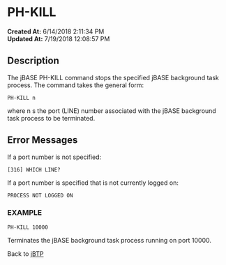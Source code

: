 # PH-KILL

**Created At:** 6/14/2018 2:11:34 PM  
**Updated At:** 7/19/2018 12:08:57 PM  


## Description 

The jBASE PH-KILL command stops the specified jBASE background task process. The command takes the general form:

```
PH-KILL n
```

where n s the port (LINE) number associated with the jBASE background task process to be terminated.



## Error Messages 

If a port number is not specified:

```
[316] WHICH LINE?
```



If a port number is specified that is not currently logged on:

```
PROCESS NOT LOGGED ON
```



### EXAMPLE

```
PH-KILL 10000
```

Terminates the jBASE background task process running on port 10000.



Back to [jBTP](jbtp)
